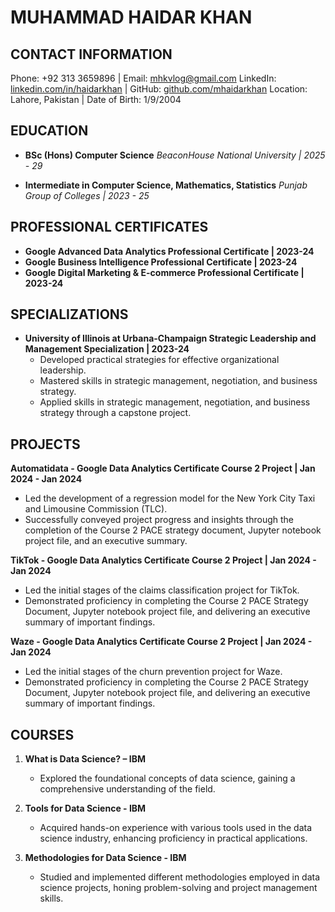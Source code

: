 MUHAMMAD HAIDAR KHAN
========================================

CONTACT INFORMATION
-------------------
Phone: +92 313 3659896 | Email: mhkvlog@gmail.com
LinkedIn: [linkedin.com/in/haidarkhan](https://www.linkedin.com/in/haidarkhan) | GitHub: [github.com/mhaidarkhan](https://github.com/mhaidarkhan)
Location: Lahore, Pakistan | Date of Birth: 1/9/2004

EDUCATION
---------
- **BSc (Hons) Computer Science**
  *BeaconHouse National University | 2025 - 29*

- **Intermediate in Computer Science, Mathematics, Statistics**
  *Punjab Group of Colleges | 2023 - 25*

PROFESSIONAL CERTIFICATES
-------------------------
- **Google Advanced Data Analytics Professional Certificate | 2023-24**
- **Google Business Intelligence Professional Certificate | 2023-24**
- **Google Digital Marketing & E-commerce Professional Certificate | 2023-24**

SPECIALIZATIONS
----------------
- **University of Illinois at Urbana-Champaign Strategic Leadership and Management Specialization | 2023-24**
  - Developed practical strategies for effective organizational leadership.
  - Mastered skills in strategic management, negotiation, and business strategy.
  - Applied skills in strategic management, negotiation, and business strategy through a capstone project.

PROJECTS
--------
**Automatidata - Google Data Analytics Certificate Course 2 Project | Jan 2024 - Jan 2024**
- Led the development of a regression model for the New York City Taxi and Limousine Commission (TLC).
- Successfully conveyed project progress and insights through the completion of the Course 2 PACE strategy document, Jupyter notebook project file, and an executive summary.

**TikTok - Google Data Analytics Certificate Course 2 Project | Jan 2024 - Jan 2024**
- Led the initial stages of the claims classification project for TikTok.
- Demonstrated proficiency in completing the Course 2 PACE Strategy Document, Jupyter notebook project file, and delivering an executive summary of important findings.

**Waze - Google Data Analytics Certificate Course 2 Project | Jan 2024 - Jan 2024**
- Led the initial stages of the churn prevention project for Waze.
- Demonstrated proficiency in completing the Course 2 PACE Strategy Document, Jupyter notebook project file, and delivering an executive summary of important findings.

COURSES
-------
1. **What is Data Science? – IBM**
   - Explored the foundational concepts of data science, gaining a comprehensive understanding of the field.

2. **Tools for Data Science - IBM**
   - Acquired hands-on experience with various tools used in the data science industry, enhancing proficiency in practical applications.

3. **Methodologies for Data Science - IBM**
   - Studied and implemented different methodologies employed in data science projects, honing problem-solving and project management skills.
